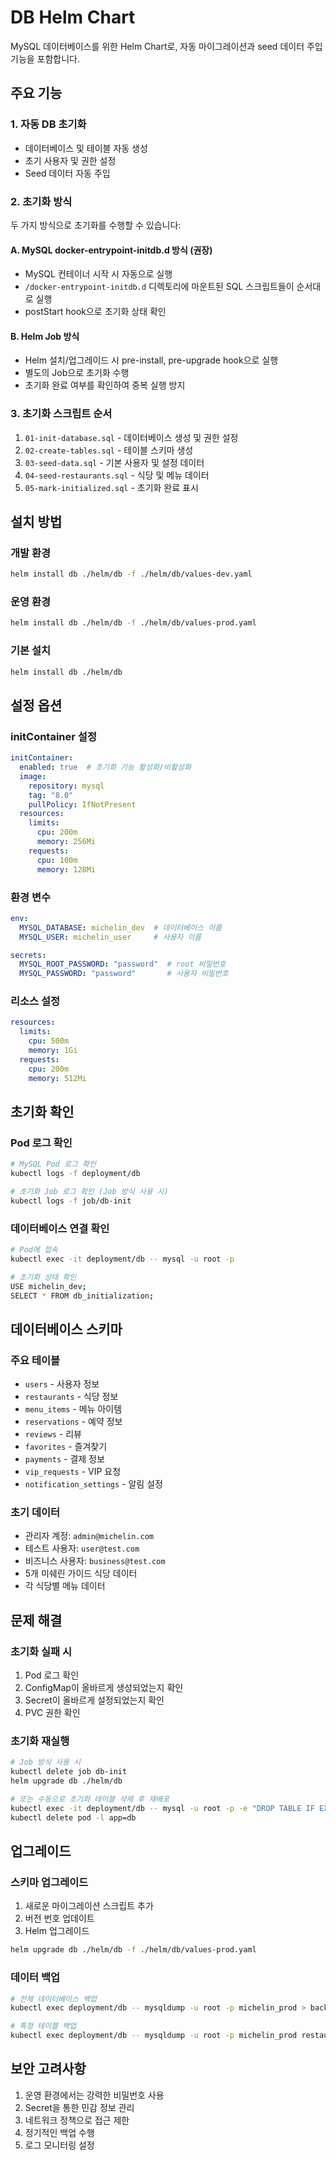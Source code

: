 # DB Helm Chart

MySQL 데이터베이스를 위한 Helm Chart로, 자동 마이그레이션과 seed 데이터 주입 기능을 포함합니다.

## 주요 기능

### 1. 자동 DB 초기화
- 데이터베이스 및 테이블 자동 생성
- 초기 사용자 및 권한 설정
- Seed 데이터 자동 주입

### 2. 초기화 방식
두 가지 방식으로 초기화를 수행할 수 있습니다:

#### A. MySQL docker-entrypoint-initdb.d 방식 (권장)
- MySQL 컨테이너 시작 시 자동으로 실행
- `/docker-entrypoint-initdb.d` 디렉토리에 마운트된 SQL 스크립트들이 순서대로 실행
- postStart hook으로 초기화 상태 확인

#### B. Helm Job 방식
- Helm 설치/업그레이드 시 pre-install, pre-upgrade hook으로 실행
- 별도의 Job으로 초기화 수행
- 초기화 완료 여부를 확인하여 중복 실행 방지

### 3. 초기화 스크립트 순서
1. `01-init-database.sql` - 데이터베이스 생성 및 권한 설정
2. `02-create-tables.sql` - 테이블 스키마 생성
3. `03-seed-data.sql` - 기본 사용자 및 설정 데이터
4. `04-seed-restaurants.sql` - 식당 및 메뉴 데이터
5. `05-mark-initialized.sql` - 초기화 완료 표시

## 설치 방법

### 개발 환경
```bash
helm install db ./helm/db -f ./helm/db/values-dev.yaml
```

### 운영 환경
```bash
helm install db ./helm/db -f ./helm/db/values-prod.yaml
```

### 기본 설치
```bash
helm install db ./helm/db
```

## 설정 옵션

### initContainer 설정
```yaml
initContainer:
  enabled: true  # 초기화 기능 활성화/비활성화
  image:
    repository: mysql
    tag: "8.0"
    pullPolicy: IfNotPresent
  resources:
    limits:
      cpu: 200m
      memory: 256Mi
    requests:
      cpu: 100m
      memory: 128Mi
```

### 환경 변수
```yaml
env:
  MYSQL_DATABASE: michelin_dev  # 데이터베이스 이름
  MYSQL_USER: michelin_user     # 사용자 이름

secrets:
  MYSQL_ROOT_PASSWORD: "password"  # root 비밀번호
  MYSQL_PASSWORD: "password"       # 사용자 비밀번호
```

### 리소스 설정
```yaml
resources:
  limits:
    cpu: 500m
    memory: 1Gi
  requests:
    cpu: 200m
    memory: 512Mi
```

## 초기화 확인

### Pod 로그 확인
```bash
# MySQL Pod 로그 확인
kubectl logs -f deployment/db

# 초기화 Job 로그 확인 (Job 방식 사용 시)
kubectl logs -f job/db-init
```

### 데이터베이스 연결 확인
```bash
# Pod에 접속
kubectl exec -it deployment/db -- mysql -u root -p

# 초기화 상태 확인
USE michelin_dev;
SELECT * FROM db_initialization;
```

## 데이터베이스 스키마

### 주요 테이블
- `users` - 사용자 정보
- `restaurants` - 식당 정보
- `menu_items` - 메뉴 아이템
- `reservations` - 예약 정보
- `reviews` - 리뷰
- `favorites` - 즐겨찾기
- `payments` - 결제 정보
- `vip_requests` - VIP 요청
- `notification_settings` - 알림 설정

### 초기 데이터
- 관리자 계정: `admin@michelin.com`
- 테스트 사용자: `user@test.com`
- 비즈니스 사용자: `business@test.com`
- 5개 미쉐린 가이드 식당 데이터
- 각 식당별 메뉴 데이터

## 문제 해결

### 초기화 실패 시
1. Pod 로그 확인
2. ConfigMap이 올바르게 생성되었는지 확인
3. Secret이 올바르게 설정되었는지 확인
4. PVC 권한 확인

### 초기화 재실행
```bash
# Job 방식 사용 시
kubectl delete job db-init
helm upgrade db ./helm/db

# 또는 수동으로 초기화 테이블 삭제 후 재배포
kubectl exec -it deployment/db -- mysql -u root -p -e "DROP TABLE IF EXISTS michelin_dev.db_initialization;"
kubectl delete pod -l app=db
```

## 업그레이드

### 스키마 업그레이드
1. 새로운 마이그레이션 스크립트 추가
2. 버전 번호 업데이트
3. Helm 업그레이드

```bash
helm upgrade db ./helm/db -f ./helm/db/values-prod.yaml
```

### 데이터 백업
```bash
# 전체 데이터베이스 백업
kubectl exec deployment/db -- mysqldump -u root -p michelin_prod > backup.sql

# 특정 테이블 백업
kubectl exec deployment/db -- mysqldump -u root -p michelin_prod restaurants > restaurants_backup.sql
```

## 보안 고려사항

1. 운영 환경에서는 강력한 비밀번호 사용
2. Secret을 통한 민감 정보 관리
3. 네트워크 정책으로 접근 제한
4. 정기적인 백업 수행
5. 로그 모니터링 설정